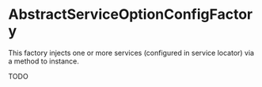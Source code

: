 # AbstractServiceOptionConfigFactory
This factory injects one or more services (configured in service locator) via a method to instance.

TODO
